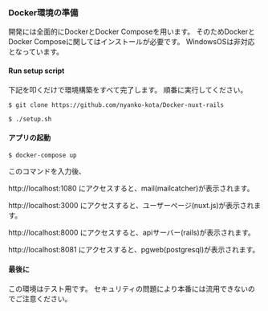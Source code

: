 ### Docker環境の準備

開発には全面的にDockerとDocker Composeを用います。
そのためDockerとDocker Composeに関してはインストールが必要です。
WindowsOSは非対応となっています。

#### Run setup script

下記を叩くだけで環境構築をすべて完了します。
順番に実行してください。

```
$ git clone https://github.com/nyanko-kota/Docker-nuxt-rails
```

```
$ ./setup.sh
```

#### アプリの起動

```
$ docker-compose up
```

このコマンドを入力後、

http://localhost:1080  にアクセスすると、mail(mailcatcher)が表示されます。

http://localhost:3000  にアクセスすると、ユーザーページ(nuxt.js)が表示されます。

http://localhost:8000  にアクセスすると、apiサーバー(rails)が表示されます。

http://localhost:8081  にアクセスすると、pgweb(postgresql)が表示されます。

#### 最後に

この環境はテスト用です。
セキュリティの問題により本番には流用できないのでご注意ください。
